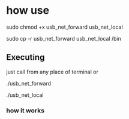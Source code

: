 # how use

sudo chmod +x usb_net_forward usb_net_local

sudo cp -r usb_net_forward usb_net_local /bin

## Executing

just call from any place of terminal or

./usb_net_forward

./usb_net_local

### how it works


